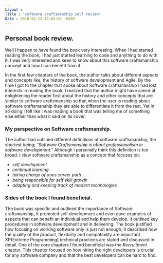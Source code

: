 ```yaml
---
Layout :
Title : "software craftsmanship self review"
Date : 2018-02-12 13:03:04 -0600
--- 
```


## Personal book review.
Well I happen to have found the book very interesting.
When I had started reading the book, I had just started learning to code and anything to do with it.
I was very interested and keen to know about this software craftsmanship concept and how I can benefit from it.

In the first few chapters of the book, the author talks about different aspects and concepts like, the history of software development and Agile.
By the time I got to the chapter that spoke about Software craftsmanship I had lost interests in reading the book, I realized that the author might have aimed at enlightening the reader first about the history and other concepts that are similar to software craftsmanship so that when the user is reading about software craftsmanship they are able to differentiate it from the rest.
Yet in so doing I felt like I was reading a book that was telling me of something else either than what it said on its cover.

### My perspective on Software craftsmanship.
The author had outlined different definitions of software craftsmanship, the shortest being;
*“Software Craftsmanship is about professionalism in software development.”*
Although I personally think this definition is too broad.
I view software craftsmanship as a concept that focuses on:
 - *self development*
 - *continual learning*
 - *taking charge of ones career path*
 - *being responsible for self skill growth*
 - *adapting and keeping track of modern technologies*

### Sides of the book I found beneficial.
The book was specific and outlined the importance of Software craftsmanship, It promoted self development and even gave examples of aspects that can benefit an individual and help them develop.
It outlined key procedures in software development and in delivering.
The book justified how focusing on working software only is just not enough, it described how the quality of the product, flexibility and compatibility are important.
XP(Extreme Programming) technical practices are stated and discussed in detail.
One of the core chapters I found beneficial was the *Recruitment* chapter.
This chapter focused on how hiring the right developers is crucial for any software company and that the best developers can be hard to find.